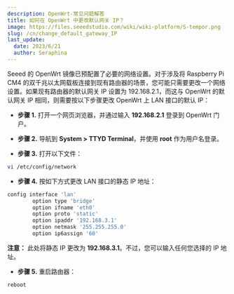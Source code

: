 ```yaml
---
description: OpenWrt-常见问题解答
title: 如何在 OpenWrt 中更改默认网关 IP？
image: https://files.seeedstudio.com/wiki/wiki-platform/S-tempor.png
slug: /cn/change_default_gateway_IP
last_update:
  date: 2023/6/21
  author: Seraphina
---
```


<!-- 问题1：如果我将 OpenWrt 路由器连接到默认网关 IP 为 192.168.2.1 的现有路由器，该怎么办？ -->

Seeed 的 OpenWrt 镜像已预配置了必要的网络设置。对于涉及将 Raspberry Pi CM4 的双千兆以太网载板连接到现有路由器的场景，您可能只需要更改一个网络设置。如果现有路由器的默认网关 IP 设置为 192.168.2.1，而这与 OpenWrt 的默认网关 IP 相同，则需要按以下步骤更改 OpenWrt 上 LAN 接口的默认 IP：

- **步骤 1.** 打开一个网页浏览器，并通过输入 **192.168.2.1** 登录到 OpenWrt 门户。

- **步骤 2.** 导航到 **System > TTYD Terminal**，并使用 **root** 作为用户名登录。

- **步骤 3.** 打开以下文件：

```sh
vi /etc/config/network
```

- **步骤 4.** 按如下方式更改 LAN 接口的静态 IP 地址：

```sh
config interface 'lan'
        option type 'bridge'
        option ifname 'eth0'
        option proto 'static'
        option ipaddr '192.168.3.1'
        option netmask '255.255.255.0'
        option ip6assign '60'
```

**注意：** 此处将静态 IP 更改为 **192.168.3.1**。不过，您可以输入任何您选择的 IP 地址。

- **步骤 5.** 重启路由器：

```sh
reboot
```